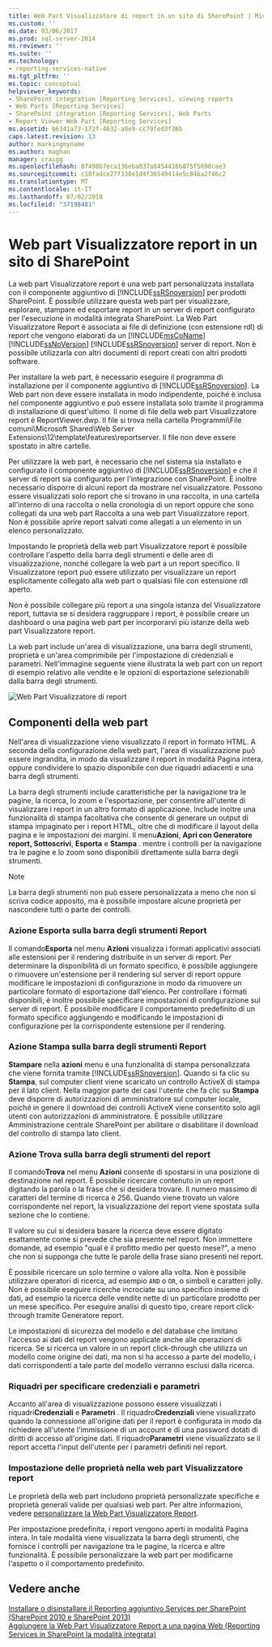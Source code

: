 ```yaml
---
title: Web Part Visualizzatore di report in un sito di SharePoint | Microsoft Docs
ms.custom: ''
ms.date: 03/06/2017
ms.prod: sql-server-2014
ms.reviewer: ''
ms.suite: ''
ms.technology:
- reporting-services-native
ms.tgt_pltfrm: ''
ms.topic: conceptual
helpviewer_keywords:
- SharePoint integration [Reporting Services], viewing reports
- Web Parts [Reporting Services]
- SharePoint integration [Reporting Services], Web Parts
- Report Viewer Web Part [Reporting Services]
ms.assetid: b6341a73-172f-4632-a9e9-cc79fed3f36b
caps.latest.revision: 13
author: markingmyname
ms.author: maghan
manager: craigg
ms.openlocfilehash: 87498b7eca136eba037a8454416b875f5690cae3
ms.sourcegitcommit: c18fadce27f330e1d4f36549414e5c84ba2f46c2
ms.translationtype: MT
ms.contentlocale: it-IT
ms.lasthandoff: 07/02/2018
ms.locfileid: "37198481"
---
```

# <a name="report-viewer-web-part-on-a-sharepoint-site"></a>Web part Visualizzatore report in un sito di SharePoint
  La web part Visualizzatore report è una web part personalizzata installata con il componente aggiuntivo di [!INCLUDE[ssRSnoversion](../includes/ssrsnoversion-md.md)] per prodotti SharePoint. È possibile utilizzare questa web part per visualizzare, esplorare, stampare ed esportare report in un server di report configurato per l'esecuzione in modalità integrata SharePoint. La Web Part Visualizzatore Report è associata ai file di definizione (con estensione rdl) di report che vengono elaborati da un [!INCLUDE[msCoName](../includes/msconame-md.md)] [!INCLUDE[ssNoVersion](../includes/ssnoversion-md.md)] [!INCLUDE[ssRSnoversion](../includes/ssrsnoversion-md.md)] server di report. Non è possibile utilizzarla con altri documenti di report creati con altri prodotti software.  
  
 Per installare la web part, è necessario eseguire il programma di installazione per il componente aggiuntivo di [!INCLUDE[ssRSnoversion](../includes/ssrsnoversion-md.md)]. La Web part non deve essere installata in modo indipendente, poiché è inclusa nel componente aggiuntivo e può essere installata solo tramite il programma di installazione di quest'ultimo. Il nome di file della web part Visualizzatore report è ReportViewer.dwp. Il file si trova nella cartella Programmi\File comuni\Microsoft Shared\Web Server Extensions\12\template\features\reportserver. Il file non deve essere spostato in altre cartelle.  
  
 Per utilizzare la web part, è necessario che nel sistema sia installato e configurato il componente aggiuntivo di [!INCLUDE[ssRSnoversion](../includes/ssrsnoversion-md.md)] e che il server di report sia configurato per l'integrazione con SharePoint. È inoltre necessario disporre di alcuni report da mostrare nel visualizzatore. Possono essere visualizzati solo report che si trovano in una raccolta, in una cartella all'interno di una raccolta o nella cronologia di un report oppure che sono collegati da una web part Raccolta a una web part Visualizzatore report. Non è possibile aprire report salvati come allegati a un elemento in un elenco personalizzato.  
  
 Impostando le proprietà della web part Visualizzatore report è possibile controllare l'aspetto della barra degli strumenti e delle aree di visualizzazione, nonché collegare la web part a un report specifico. Il Visualizzatore report può essere utilizzato per visualizzare un report esplicitamente collegato alla web part o qualsiasi file con estensione rdl aperto.  
  
 Non è possibile collegare più report a una singola istanza del Visualizzatore report, tuttavia se si desidera raggruppare i report, è possibile creare un dashboard o una pagina web part per incorporarvi più istanze della web part Visualizzatore report.  
  
 La web part include un'area di visualizzazione, una barra degli strumenti, proprietà e un'area comprimibile per l'impostazione di credenziali e parametri. Nell'immagine seguente viene illustrata la web part con un report di esempio relativo alle vendite e le opzioni di esportazione selezionabili dalla barra degli strumenti.  
  
 ![Web Part Visualizzatore di report](media/rs-sharepointrvwebpart.gif "Web Part Visualizzatore di Report")  
  
## <a name="web-part-components"></a>Componenti della web part  
 Nell'area di visualizzazione viene visualizzato il report in formato HTML. A seconda della configurazione della web part, l'area di visualizzazione può essere ingrandita, in modo da visualizzare il report in modalità Pagina intera, oppure condividere lo spazio disponibile con due riquadri adiacenti e una barra degli strumenti.  
  
 La barra degli strumenti include caratteristiche per la navigazione tra le pagine, la ricerca, lo zoom e l'esportazione, per consentire all'utente di visualizzare i report in un altro formato di applicazione. Include inoltre una funzionalità di stampa facoltativa che consente di generare un output di stampa impaginato per i report HTML, oltre che di modificare il layout della pagina e le impostazioni dei margini. Il menu**Azioni**, **Apri con Generatore report, Sottoscrivi**, **Esporta** e **Stampa** . mentre i controlli per la navigazione tra le pagine e lo zoom sono disponibili direttamente sulla barra degli strumenti.  
  
> [!NOTE]  
>  La barra degli strumenti non può essere personalizzata a meno che non si scriva codice apposito, ma è possibile impostare alcune proprietà per nascondere tutti o parte dei controlli.  
  
### <a name="export-action-on-the-report-toolbar"></a>Azione Esporta sulla barra degli strumenti Report  
 Il comando**Esporta** nel menu **Azioni** visualizza i formati applicativi associati alle estensioni per il rendering distribuite in un server di report. Per determinare la disponibilità di un formato specifico, è possibile aggiungere o rimuovere un'estensione per il rendering sul server di report oppure modificare le impostazioni di configurazione in modo da rimuovere un particolare formato di esportazione dall'elenco. Per controllare i formati disponibili, è inoltre possibile specificare impostazioni di configurazione sul server di report. È possibile modificare il comportamento predefinito di un formato specifico aggiungendo e modificando le impostazioni di configurazione per la corrispondente estensione per il rendering.  
  
### <a name="print-action-on-the-report-toolbar"></a>Azione Stampa sulla barra degli strumenti Report  
 **Stampare** nella **azioni** menu è una funzionalità di stampa personalizzata che viene fornita tramite [!INCLUDE[ssRSnoversion](../includes/ssrsnoversion-md.md)]. Quando si fa clic su **Stampa**, sul computer client viene scaricato un controllo ActiveX di stampa per il lato client. Nella maggior parte dei casi l'utente che fa clic su **Stampa** deve disporre di autorizzazioni di amministratore sul computer locale, poiché in genere il download dei controlli ActiveX viene consentito solo agli utenti con autorizzazioni di amministratore. È possibile utilizzare Amministrazione centrale SharePoint per abilitare o disabilitare il download del controllo di stampa lato client.  
  
### <a name="find-action-on-the-report-toolbar"></a>Azione Trova sulla barra degli strumenti del report  
 Il comando**Trova** nel menu **Azioni** consente di spostarsi in una posizione di destinazione nel report. È possibile ricercare contenuto in un report digitando la parola o la frase che si desidera trovare. Il numero massimo di caratteri del termine di ricerca è 256. Quando viene trovato un valore corrispondente nel report, la visualizzazione del report viene spostata sulla sezione che lo contiene.  
  
 Il valore su cui si desidera basare la ricerca deve essere digitato esattamente come si prevede che sia presente nel report. Non immettere domande, ad esempio "qual è il profitto medio per questo mese?", a meno che non si supponga che tutte le parole della frase siano presenti nel report.  
  
 È possibile ricercare un solo termine o valore alla volta. Non è possibile utilizzare operatori di ricerca, ad esempio `AND` o `OR`, o simboli e caratteri jolly. Non è possibile eseguire ricerche incrociate su uno specifico insieme di dati, ad esempio la ricerca delle vendite nette di un particolare prodotto per un mese specifico. Per eseguire analisi di questo tipo, creare report click-through tramite Generatore report.  
  
 Le impostazioni di sicurezza del modello e del database che limitano l'accesso ai dati del report vengono applicate anche alle operazioni di ricerca. Se si ricerca un valore in un report click-through che utilizza un modello come origine dei dati, ma non si ha accesso a parte del modello, i dati corrispondenti a tale parte del modello verranno esclusi dalla ricerca.  
  
### <a name="panes-for-specifying-credentials-and-parameters"></a>Riquadri per specificare credenziali e parametri  
 Accanto all'area di visualizzazione possono essere visualizzati i riquadri**Credenziali** e **Parametri** . Il riquadro**Credenziali** viene visualizzato quando la connessione all'origine dati per il report è configurata in modo da richiedere all'utente l'immissione di un account e di una password dotati di diritti di accesso all'origine dati. Il riquadro**Parametri** viene visualizzato se il report accetta l'input dell'utente per i parametri definiti nel report.  
  
### <a name="setting-properties-on-the-report-viewer-web-part"></a>Impostazione delle proprietà nella web part Visualizzatore report  
 Le proprietà della web part includono proprietà personalizzate specifiche e proprietà generali valide per qualsiasi web part. Per altre informazioni, vedere [personalizzare la Web Part Visualizzatore Report](../../2014/reporting-services/customize-the-report-viewer-web-part.md).  
  
 Per impostazione predefinita, i report vengono aperti in modalità Pagina intera. In tale modalità viene visualizzata la barra degli strumenti, che fornisce i controlli per navigazione tra le pagine, la ricerca e altre funzionalità. È possibile personalizzare la web part per modificarne l'aspetto o il comportamento predefinito.  
  
## <a name="see-also"></a>Vedere anche  
 [Installare o disinstallare il Reporting aggiuntivo Services per SharePoint &#40;SharePoint 2010 e SharePoint 2013&#41;](install-windows/install-or-uninstall-the-reporting-services-add-in-for-sharepoint.md)   
 [Aggiungere la Web Part Visualizzatore Report a una pagina Web &#40;Reporting Services in SharePoint la modalità integrata&#41;](report-server-sharepoint/add-reporting-services-content-types-to-a-sharepoint-library.md)  
  
  
